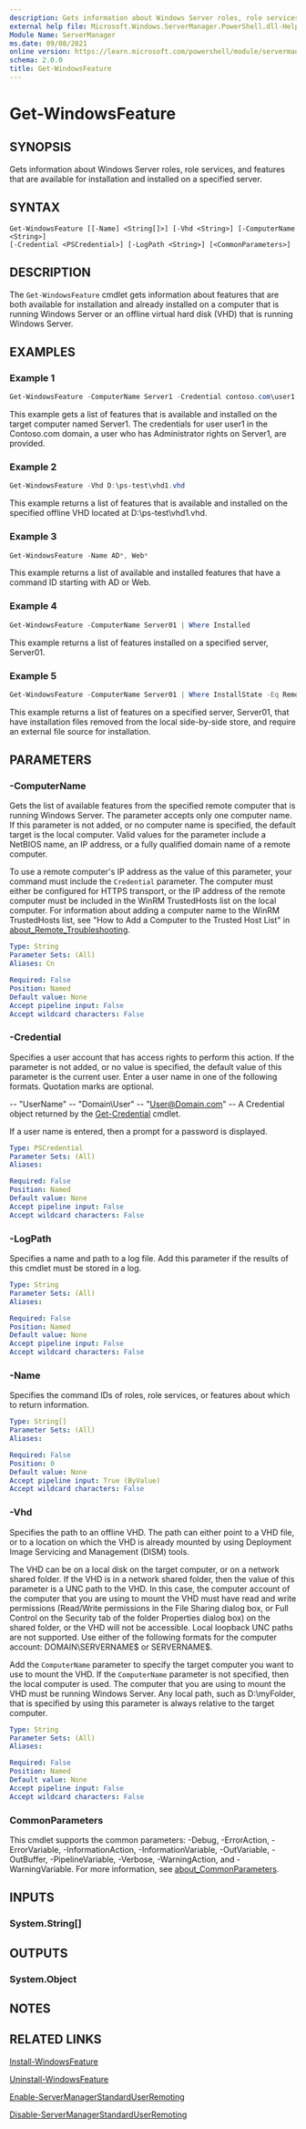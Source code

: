 ```yaml
---
description: Gets information about Windows Server roles, role services, and features that are available for installation and installed on a specified server.
external help file: Microsoft.Windows.ServerManager.PowerShell.dll-Help.xml
Module Name: ServerManager
ms.date: 09/08/2021
online version: https://learn.microsoft.com/powershell/module/servermanager/get-windowsfeature?view=windowsserver2022-ps&wt.mc_id=ps-gethelp
schema: 2.0.0
title: Get-WindowsFeature
---
```


# Get-WindowsFeature

## SYNOPSIS
Gets information about Windows Server roles, role services, and features that are available for
installation and installed on a specified server.

## SYNTAX

```
Get-WindowsFeature [[-Name] <String[]>] [-Vhd <String>] [-ComputerName <String>]
[-Credential <PSCredential>] [-LogPath <String>] [<CommonParameters>]
```

## DESCRIPTION

The `Get-WindowsFeature` cmdlet gets information about features that are both available for
installation and already installed on a computer that is running Windows Server or an offline
virtual hard disk (VHD) that is running Windows Server.

## EXAMPLES

### Example 1

```powershell
Get-WindowsFeature -ComputerName Server1 -Credential contoso.com\user1
```

This example gets a list of features that is available and installed on the
target computer named Server1.
The credentials for user user1 in the Contoso.com domain, a user who has
Administrator rights on Server1, are provided.

### Example 2

```powershell
Get-WindowsFeature -Vhd D:\ps-test\vhd1.vhd
```

This example returns a list of features that is available and installed on the specified offline VHD
located at D:\ps-test\vhd1.vhd.

### Example 3

```powershell
Get-WindowsFeature -Name AD*, Web*
```

This example returns a list of available and installed features that have a command ID starting with
AD or Web.

### Example 4

```powershell
Get-WindowsFeature -ComputerName Server01 | Where Installed
```

This example returns a list of features installed on a specified server, Server01.

### Example 5

```powershell
Get-WindowsFeature -ComputerName Server01 | Where InstallState -Eq Removed
```

This example returns a list of features on a specified server, Server01, that have installation
files removed from the local side-by-side store, and require an external file source for
installation.

## PARAMETERS

### -ComputerName

Gets the list of available features from the specified remote computer that is running
Windows Server.
The parameter accepts only one computer name.
If this parameter is not added, or no computer name is specified, the default target is the local
computer.
Valid values for the parameter include a NetBIOS name, an IP address, or a fully qualified domain
name of a remote computer.

To use a remote computer's IP address as the value of this parameter, your command must include the
`Credential` parameter.
The computer must either be configured for HTTPS transport, or the IP address of the remote computer
must be included in the WinRM TrustedHosts list on the local computer.
For information about adding a computer name to the WinRM TrustedHosts list, see "How to Add a
Computer to the Trusted Host List" in
[about_Remote_Troubleshooting](https://go.microsoft.com/fwlink/p/?LinkID=135188).

```yaml
Type: String
Parameter Sets: (All)
Aliases: Cn

Required: False
Position: Named
Default value: None
Accept pipeline input: False
Accept wildcard characters: False
```

### -Credential

Specifies a user account that has access rights to perform this action.
If the parameter is not added, or no value is specified, the default value of this parameter is the
current user.
Enter a user name in one of the following formats.
Quotation marks are optional.

-- "UserName"
-- "Domain\User"
-- "User@Domain.com"
-- A Credential object returned by the
    [Get-Credential](https://go.microsoft.com/fwlink/p/?LinkID=113311) cmdlet.

If a user name is entered, then a prompt for a password is displayed.

```yaml
Type: PSCredential
Parameter Sets: (All)
Aliases: 

Required: False
Position: Named
Default value: None
Accept pipeline input: False
Accept wildcard characters: False
```

### -LogPath

Specifies a name and path to a log file.
Add this parameter if the results of this cmdlet must be stored in a log.

```yaml
Type: String
Parameter Sets: (All)
Aliases: 

Required: False
Position: Named
Default value: None
Accept pipeline input: False
Accept wildcard characters: False
```

### -Name

Specifies the command IDs of roles, role services, or features about which to return information.

```yaml
Type: String[]
Parameter Sets: (All)
Aliases: 

Required: False
Position: 0
Default value: None
Accept pipeline input: True (ByValue)
Accept wildcard characters: False
```

### -Vhd

Specifies the path to an offline VHD.
The path can either point to a VHD file, or to a location on which the VHD is already mounted by
using Deployment Image Servicing and Management (DISM) tools.

The VHD can be on a local disk on the target computer, or on a network shared folder.
If the VHD is in a network shared folder, then the value of this parameter is a UNC path to the VHD.
In this case, the computer account of the computer that you are using to mount the VHD must have
read and write permissions (Read/Write permissions in the File Sharing dialog box, or Full Control
on the Security tab of the folder Properties dialog box) on the shared folder, or the VHD will not
be accessible.
Local loopback UNC paths are not supported.
Use either of the following formats for the computer account: DOMAIN\SERVERNAME$ or SERVERNAME$.

Add the `ComputerName` parameter to specify the target computer you want to use to mount the VHD.
If the `ComputerName` parameter is not specified, then the local computer is used.
The computer that you are using to mount the VHD must be running Windows Server.
Any local path, such as D:\myFolder, that is specified by using this parameter is always relative to
the target computer.

```yaml
Type: String
Parameter Sets: (All)
Aliases: 

Required: False
Position: Named
Default value: None
Accept pipeline input: False
Accept wildcard characters: False
```

### CommonParameters

This cmdlet supports the common parameters: -Debug, -ErrorAction, -ErrorVariable,
-InformationAction, -InformationVariable, -OutVariable, -OutBuffer, -PipelineVariable, -Verbose,
-WarningAction, and -WarningVariable. For more information, see
[about_CommonParameters](https://go.microsoft.com/fwlink/?LinkID=113216).

## INPUTS

### System.String[]

## OUTPUTS

### System.Object

## NOTES

## RELATED LINKS

[Install-WindowsFeature](./Install-WindowsFeature.md)

[Uninstall-WindowsFeature](./Uninstall-WindowsFeature.md)

[Enable-ServerManagerStandardUserRemoting](./Enable-ServerManagerStandardUserRemoting.md)

[Disable-ServerManagerStandardUserRemoting](./Disable-ServerManagerStandardUserRemoting.md)
